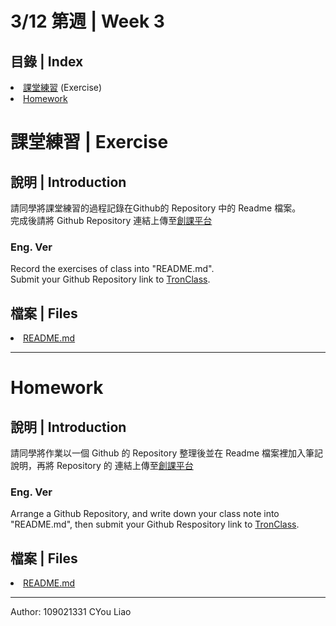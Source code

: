 # 3/12 第週 | Week 3

## 目錄 | Index
<il>
    <li><a href="https://github.com/guoyang33/AU-1092-ACP-Sample/tree/main/Week3#課堂練習--exercise">課堂練習</a> (Exercise)</li>
    <li><a href="https://github.com/guoyang33/AU-1092-ACP-Sample/tree/main/Week3#homework">Homework</a></li>
</il>

# 課堂練習 | Exercise
## 說明 | Introduction
請同學將課堂練習的過程記錄在Github的 Repository 中的 Readme 檔案。
<br>
完成後請將 Github Repository 連結上傳至<a href="https://tronclass.asia.edu.tw/">創課平台</a>
<br>

### Eng. Ver
Record the exercises of class into "README.md".
<br>
Submit your Github Repository link to <a href="https://tronclass.asia.edu.tw/">TronClass</a>.

## 檔案 | Files
<il>
    <li><a href="README.md">README.md</a></li>
</il>

---
# Homework
## 說明 | Introduction
請同學將作業以一個 Github 的 Repository 整理後並在 Readme 檔案裡加入筆記說明，再將 Repository 的 連結上傳至<a href="https://tronclass.asia.edu.tw/">創課平台</a>

### Eng. Ver
Arrange a Github Repository, and write down your class note into "README.md", then submit your Github Respository link to <a href="https://tronclass.asia.edu.tw/">TronClass</a>.

## 檔案 | Files
<il>
    <li><a href="README.md">README.md</a></li>
</il>

---
Author: 109021331 CYou Liao

